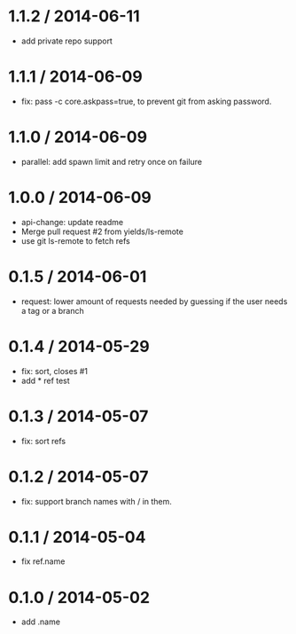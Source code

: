 
1.1.2 / 2014-06-11
==================

 * add private repo support

1.1.1 / 2014-06-09
==================

 * fix: pass -c core.askpass=true, to prevent git from asking password.

1.1.0 / 2014-06-09
==================

 * parallel: add spawn limit and retry once on failure

1.0.0 / 2014-06-09
==================

 * api-change: update readme
 * Merge pull request #2 from yields/ls-remote
 * use git ls-remote to fetch refs

0.1.5 / 2014-06-01
==================

 * request: lower amount of requests needed by guessing if the user needs a tag or a branch

0.1.4 / 2014-05-29
==================

 * fix: sort, closes #1
 * add * ref test

0.1.3 / 2014-05-07
==================

 * fix: sort refs

0.1.2 / 2014-05-07
==================

 * fix: support branch names with / in them.

0.1.1 / 2014-05-04
==================

 * fix ref.name

0.1.0 / 2014-05-02
==================

 * add .name
